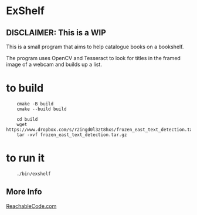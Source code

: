 # ExShelf

## DISCLAIMER: This is a WIP

This is a small program that aims to help catalogue books on a bookshelf.

The program uses OpenCV and Tesseract to look for titles in the framed image of
a webcam and builds up a list.

# to build

```
    cmake -B build
    cmake --build build

    cd build
    wget https://www.dropbox.com/s/r2ingd0l3zt8hxs/frozen_east_text_detection.tar.gz
    tar -xvf frozen_east_text_detection.tar.gz
```

# to run it

```
    ./bin/exshelf
```

## More Info
[ReachableCode.com](https://www.reachablecode.com)
